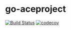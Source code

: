 # go-aceproject

[![Build Status](https://travis-ci.org/clustertech-dev/go-aceproject.svg?branch=master)](https://travis-ci.org/clustertech-dev/go-aceproject)
[![codecov](https://codecov.io/gh/clustertech-dev/go-aceproject/branch/master/graph/badge.svg)](https://codecov.io/gh/clustertech-dev/go-aceproject)
